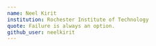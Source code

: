 ```yaml
---
name: Neel Kirit
institution: Rochester Institute of Technology
quote: Failure is always an option. 
github_user: neelkirit
---
```

